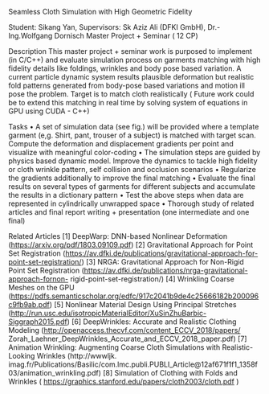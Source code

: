 Seamless Cloth Simulation with High Geometric Fidelity

Student: Sikang Yan,
Supervisors: Sk Aziz Ali (DFKI GmbH), Dr.-Ing.Wolfgang Dornisch
Master Project + Seminar ( 12 CP)

Description
This master project + seminar work is purposed to implement (in C/C++) and evaluate simulation
process on garments matching with high fidelity details like foldings, wrinkles and body pose based
variation. A current particle dynamic system results plausible deformation but realistic fold patterns
generated from body-pose based variations and motion ill pose the problem. Target is to match
cloth realistically ( Future work could be to extend this matching in real time by solving system of
equations in GPU using CUDA - C++)

Tasks
• A set of simulation data (see fig.) will be provided where a template garment (e,g. Shirt,
pant, trouser of a subject) is matched with target scan. Compute the deformation and
displacement gradients per point and visualize with meaningful color-coding
• The simulation steps are guided by physics based dynamic model. Improve the dynamics to
tackle high fidelity or cloth wrinkle pattern, self collision and occlusion scenarios
• Regularize the gradients additionally to improve the final matching
• Evaluate the final results on several types of garments for different subjects and accumulate
the results in a dictionary pattern
• Test the above steps when data are represented in cylindrically unwrapped space
• Thorough study of related articles and final report writing + presentation (one intermediate
and one final)

Related Articles
[1] DeepWarp: DNN-based Nonlinear Deformation (https://arxiv.org/pdf/1803.09109.pdf)
[2] Gravitational Approach for Point Set Registration (https://av.dfki.de/publications/gravitational-approach-for-point-set-registration/)
[3] NRGA: Gravitational Approach for Non-Rigid Point Set Registration (https://av.dfki.de/publications/nrga-gravitational-approach-fornon-
rigid-point-set-registration/)
[4] Wrinkling Coarse Meshes on the GPU (https://pdfs.semanticscholar.org/edfc/917c2041b9de4c25666182b200096c9fb9ab.pdf)
[5] Nonlinear Material Design Using Principal Stretches (http://run.usc.edu/isotropicMaterialEditor/XuSinZhuBarbic-Siggraph2015.pdf)
[6] DeepWrinkles: Accurate and Realistic Clothing Modeling (http://openaccess.thecvf.com/content_ECCV_2018/papers/
Zorah_Laehner_DeepWrinkles_Accurate_and_ECCV_2018_paper.pdf)
[7] Animation Wrinkling: Augmenting Coarse Cloth Simulations with Realistic-Looking Wrinkles (http://wwwljk.
imag.fr/Publications/Basilic/com.lmc.publi.PUBLI_Article@12af671f1f1_1358f03/animation_wrinkling.pdf)
[8] Simulation of Clothing with Folds and Wrinkles ( https://graphics.stanford.edu/papers/cloth2003/cloth.pdf )
